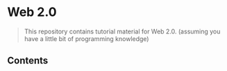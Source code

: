 # Web 2.0
> This repository contains tutorial material for Web 2.0. (assuming you have a little bit of programming knowledge)

## Contents
